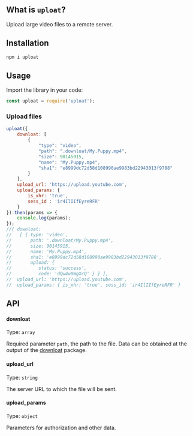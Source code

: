 ## What is `uploat`?

Upload large video files to a remote server.

## Installation

```bash
npm i uploat
```

## Usage

Import the library in your code:

```js
const uploat = require('uploat');
```

### Upload files

```js
uploat({
    downloat: [
        {
            "type": "video",
            "path": ".downloat/My.Puppy.mp4",
            "size": 90145915,
            "name": "My.Puppy.mp4",
            "sha1": "e8999dc72d58d108990ae9983bd22943013f9788"
        }
    ],
    upload_url: 'https://upload.youtube.com',
    upload_params: {
        is_xhr: 'true',
        sess_id : 'ir4IlIIfEyreRFR'
    }
}).then(params => {
    console.log(params);
});
//{ downloat:
//   [ { type: 'video',
//       path: '.downloat/My.Puppy.mp4',
//       size: 90145915,
//       name: 'My.Puppy.mp4',
//       sha1: 'e8999dc72d58d108990ae9983bd22943013f9788',
//       upload: {
//          status: 'success',
//          code: 'dQw4w9WgXcQ' } } ],
//  upload_url: 'https://upload.youtube.com',
//  upload_params: { is_xhr: 'true', sess_id: 'ir4IlIIfEyreRFR' }
```

## API

#### downloat

Type: `array`

Required parameter `path`, the path to the file.
Data can be obtained at the output of the <a href="https://github.com/GulfStreamJS/downloat" target="_blank">downloat</a> package.

#### upload_url

Type: `string`

The server URL to which the file will be sent.

#### upload_params

Type: `object`

Parameters for authorization and other data.